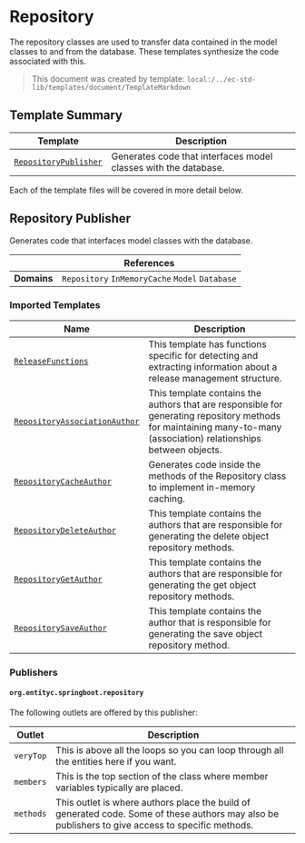 [//]: # ( =====preserve===== start-Introduction ===== )
# Repository

The repository classes are used to transfer data contained in the model classes to and from the database. These templates synthesize the code associated with this.

[//]: # ( =====preserve===== end-Introduction ===== )

> This document was created by template: `local:/../ec-std-lib/templates/document/TemplateMarkdown`

<a name="template-summary"></a>
## Template Summary

|Template|Description|
|---|---|
| [`RepositoryPublisher`](#repository-publisher) | Generates code that interfaces model classes with the database. |

Each of the template files will be covered in more detail below.

<a name="repository-publisher"></a>
## Repository Publisher

Generates code that interfaces model classes with the database.

| |References|
|---|---|
| **Domains** |`Repository` `InMemoryCache` `Model` `Database` |

### Imported Templates

| Name | Description |
|---|---|
| [`ReleaseFunctions`](../release) | This template has functions specific for detecting and extracting information about a release management structure. |
| [`RepositoryAssociationAuthor`](authors) | This template contains the authors that are responsible for generating repository methods for maintaining many-to-many (association) relationships between objects. |
| [`RepositoryCacheAuthor`](authors) | Generates code inside the methods of the Repository class to implement in-memory caching. |
| [`RepositoryDeleteAuthor`](authors) | This template contains the authors that are responsible for generating the delete object repository methods. |
| [`RepositoryGetAuthor`](authors) | This template contains the authors that are responsible for generating the get object repository methods. |
| [`RepositorySaveAuthor`](authors) | This template contains the author that is responsible for generating the save object repository method. |

### Publishers

#### `org.entityc.springboot.repository`



The following outlets are offered by this publisher:

| Outlet | Description |
|---|---|
| `veryTop` | This is above all the loops so you can loop through all the entities here if you want.|
| `members` | This is the top section of the class where member variables typically are placed.|
| `methods` | This outlet is where authors place the build of generated code. Some of these authors may also be publishers to give access to specific methods.|


